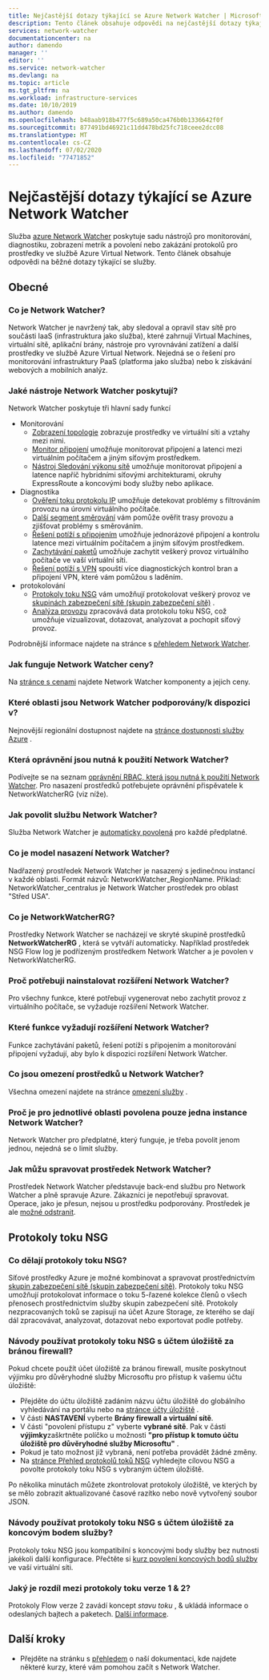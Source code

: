 ```yaml
---
title: Nejčastější dotazy týkající se Azure Network Watcher | Microsoft Docs
description: Tento článek obsahuje odpovědi na nejčastější dotazy týkající se služby Azure Network Watcher.
services: network-watcher
documentationcenter: na
author: damendo
manager: ''
editor: ''
ms.service: network-watcher
ms.devlang: na
ms.topic: article
ms.tgt_pltfrm: na
ms.workload: infrastructure-services
ms.date: 10/10/2019
ms.author: damendo
ms.openlocfilehash: b48aab918b477f5c689a50ca476b0b1336642f0f
ms.sourcegitcommit: 877491bd46921c11dd478bd25fc718ceee2dcc08
ms.translationtype: MT
ms.contentlocale: cs-CZ
ms.lasthandoff: 07/02/2020
ms.locfileid: "77471852"
---
```

# <a name="frequently-asked-questions-faq-about-azure-network-watcher"></a>Nejčastější dotazy týkající se Azure Network Watcher
Služba [azure Network Watcher](https://docs.microsoft.com/azure/network-watcher/network-watcher-monitoring-overview) poskytuje sadu nástrojů pro monitorování, diagnostiku, zobrazení metrik a povolení nebo zakázání protokolů pro prostředky ve službě Azure Virtual Network. Tento článek obsahuje odpovědi na běžné dotazy týkající se služby.

## <a name="general"></a>Obecné

### <a name="what-is-network-watcher"></a>Co je Network Watcher?
Network Watcher je navržený tak, aby sledoval a opravil stav sítě pro součásti IaaS (infrastruktura jako služba), které zahrnují Virtual Machines, virtuální sítě, aplikační brány, nástroje pro vyrovnávání zatížení a další prostředky ve službě Azure Virtual Network. Nejedná se o řešení pro monitorování infrastruktury PaaS (platforma jako služba) nebo k získávání webových a mobilních analýz.

### <a name="what-tools-does-network-watcher-provide"></a>Jaké nástroje Network Watcher poskytují?
Network Watcher poskytuje tři hlavní sady funkcí
* Monitorování
  * [Zobrazení topologie](https://docs.microsoft.com/azure/network-watcher/view-network-topology) zobrazuje prostředky ve virtuální síti a vztahy mezi nimi.
  * [Monitor připojení](https://docs.microsoft.com/azure/network-watcher/connection-monitor) umožňuje monitorovat připojení a latenci mezi virtuálním počítačem a jiným síťovým prostředkem.
  * [Nástroj Sledování výkonu sítě](https://docs.microsoft.com/azure/azure-monitor/insights/network-performance-monitor) umožňuje monitorovat připojení a latence napříč hybridními síťovými architekturami, okruhy ExpressRoute a koncovými body služby nebo aplikace.  
* Diagnostika
  * [Ověření toku protokolu IP](https://docs.microsoft.com/azure/network-watcher/network-watcher-ip-flow-verify-overview) umožňuje detekovat problémy s filtrováním provozu na úrovni virtuálního počítače.
  * [Další segment směrování](https://docs.microsoft.com/azure/network-watcher/network-watcher-next-hop-overview) vám pomůže ověřit trasy provozu a zjišťovat problémy s směrováním.
  * [Řešení potíží s připojením](https://docs.microsoft.com/azure/network-watcher/network-watcher-connectivity-portal) umožňuje jednorázové připojení a kontrolu latence mezi virtuálním počítačem a jiným síťovým prostředkem.
  * [Zachytávání paketů](https://docs.microsoft.com/azure/network-watcher/network-watcher-packet-capture-overview) umožňuje zachytit veškerý provoz virtuálního počítače ve vaší virtuální síti.
  * [Řešení potíží s VPN](https://docs.microsoft.com/azure/network-watcher/network-watcher-troubleshoot-overview) spouští více diagnostických kontrol bran a připojení VPN, které vám pomůžou s laděním.
* protokolování
  * [Protokoly toku NSG](https://docs.microsoft.com/azure/network-watcher/network-watcher-nsg-flow-logging-overview) vám umožňují protokolovat veškerý provoz ve [skupinách zabezpečení sítě (skupin zabezpečení sítě)](https://docs.microsoft.com/azure/virtual-network/security-overview) .
  * [Analýza provozu](https://docs.microsoft.com/azure/network-watcher/traffic-analytics) zpracovává data protokolu toku NSG, což umožňuje vizualizovat, dotazovat, analyzovat a pochopit síťový provoz.


Podrobnější informace najdete na stránce s [přehledem Network Watcher](https://docs.microsoft.com/azure/network-watcher/network-watcher-monitoring-overview).


### <a name="how-does-network-watcher-pricing-work"></a>Jak funguje Network Watcher ceny?
Na [stránce s cenami](https://azure.microsoft.com/pricing/details/network-watcher/) najdete Network Watcher komponenty a jejich ceny.

### <a name="which-regions-is-network-watcher-supportedavailable-in"></a>Které oblasti jsou Network Watcher podporovány/k dispozici v?
Nejnovější regionální dostupnost najdete na [stránce dostupnosti služby Azure](https://azure.microsoft.com/global-infrastructure/services/?products=network-watcher) .

### <a name="which-permissions-are-needed-to-use-network-watcher"></a>Která oprávnění jsou nutná k použití Network Watcher?
Podívejte se na seznam [oprávnění RBAC, která jsou nutná k použití Network Watcher](https://docs.microsoft.com/azure/network-watcher/required-rbac-permissions). Pro nasazení prostředků potřebujete oprávnění přispěvatele k NetworkWatcherRG (viz níže).

### <a name="how-do-i-enable-network-watcher"></a>Jak povolit službu Network Watcher?
Služba Network Watcher je [automaticky povolená](https://azure.microsoft.com/updates/azure-network-watcher-will-be-enabled-by-default-for-subscriptions-containing-virtual-networks/) pro každé předplatné.

### <a name="what-is-the-network-watcher-deployment-model"></a>Co je model nasazení Network Watcher?
Nadřazený prostředek Network Watcher je nasazený s jedinečnou instancí v každé oblasti. Formát názvů: NetworkWatcher_RegionName. Příklad: NetworkWatcher_centralus je Network Watcher prostředek pro oblast "Střed USA".

### <a name="what-is-the-networkwatcherrg"></a>Co je NetworkWatcherRG?
Prostředky Network Watcher se nacházejí ve skryté skupině prostředků **NetworkWatcherRG** , která se vytváří automaticky. Například prostředek NSG Flow log je podřízeným prostředkem Network Watcher a je povolen v NetworkWatcherRG.

### <a name="why-do-i-need-to-install-the-network-watcher-extension"></a>Proč potřebuji nainstalovat rozšíření Network Watcher? 
Pro všechny funkce, které potřebují vygenerovat nebo zachytit provoz z virtuálního počítače, se vyžaduje rozšíření Network Watcher. 

### <a name="which-features-require-the-network-watcher-extension"></a>Které funkce vyžadují rozšíření Network Watcher?
Funkce zachytávání paketů, řešení potíží s připojením a monitorování připojení vyžadují, aby bylo k dispozici rozšíření Network Watcher.

### <a name="what-are-resource-limits-on-network-watcher"></a>Co jsou omezení prostředků u Network Watcher?
Všechna omezení najdete na stránce [omezení služby](https://docs.microsoft.com/azure/azure-resource-manager/management/azure-subscription-service-limits#network-watcher-limits) .  

### <a name="why-is-only-one-instance-of-network-watcher-allowed-per-region"></a>Proč je pro jednotlivé oblasti povolena pouze jedna instance Network Watcher? 
Network Watcher pro předplatné, který funguje, je třeba povolit jenom jednou, nejedná se o limit služby.

### <a name="how-can-i-manage-the-network-watcher-resource"></a>Jak můžu spravovat prostředek Network Watcher? 
Prostředek Network Watcher představuje back-end službu pro Network Watcher a plně spravuje Azure. Zákazníci je nepotřebují spravovat. Operace, jako je přesun, nejsou u prostředku podporovány. Prostředek je ale [možné odstranit](https://docs.microsoft.com/azure/network-watcher/network-watcher-create#delete-a-network-watcher-in-the-portal). 

## <a name="nsg-flow-logs"></a>Protokoly toku NSG

### <a name="what-does-nsg-flow-logs-do"></a>Co dělají protokoly toku NSG?
Síťové prostředky Azure je možné kombinovat a spravovat prostřednictvím [skupin zabezpečení sítě (skupin zabezpečení sítě)](https://docs.microsoft.com/azure/virtual-network/security-overview). Protokoly toku NSG umožňují protokolovat informace o toku 5-řazené kolekce členů o všech přenosech prostřednictvím služby skupin zabezpečení sítě. Protokoly nezpracovaných toků se zapisují na účet Azure Storage, ze kterého se dají dál zpracovávat, analyzovat, dotazovat nebo exportovat podle potřeby.

### <a name="how-do-i-use-nsg-flow-logs-with-a-storage-account-behind-a-firewall"></a>Návody používat protokoly toku NSG s účtem úložiště za bránou firewall?

Pokud chcete použít účet úložiště za bránou firewall, musíte poskytnout výjimku pro důvěryhodné služby Microsoftu pro přístup k vašemu účtu úložiště:

* Přejděte do účtu úložiště zadáním názvu účtu úložiště do globálního vyhledávání na portálu nebo na [stránce účty úložiště](https://ms.portal.azure.com/#blade/HubsExtension/BrowseResource/resourceType/Microsoft.Storage%2FStorageAccounts) .
* V části **NASTAVENÍ** vyberte **Brány firewall a virtuální sítě**.
* V části "povolení přístupu z" vyberte **vybrané sítě**. Pak v části **výjimky**zaškrtněte políčko u možnosti **"pro přístup k tomuto účtu úložiště pro důvěryhodné služby Microsoftu"** . 
* Pokud je tato možnost již vybraná, není potřeba provádět žádné změny.  
* Na [stránce Přehled protokolů toků NSG](https://ms.portal.azure.com/#blade/Microsoft_Azure_Network/NetworkWatcherMenuBlade/flowLogs) vyhledejte cílovou NSG a povolte protokoly toku NSG s vybraným účtem úložiště.

Po několika minutách můžete zkontrolovat protokoly úložiště, ve kterých by se mělo zobrazit aktualizované časové razítko nebo nově vytvořený soubor JSON.

### <a name="how-do-i-use-nsg-flow-logs-with-a-storage-account-behind-a-service-endpoint"></a>Návody používat protokoly toku NSG s účtem úložiště za koncovým bodem služby?

Protokoly toku NSG jsou kompatibilní s koncovými body služby bez nutnosti jakékoli další konfigurace. Přečtěte si [kurz povolení koncových bodů služby](https://docs.microsoft.com/azure/virtual-network/tutorial-restrict-network-access-to-resources#enable-a-service-endpoint) ve vaší virtuální síti.


### <a name="what-is-the-difference-between-flow-logs-versions-1--2"></a>Jaký je rozdíl mezi protokoly toku verze 1 & 2?
Protokoly Flow verze 2 zavádí koncept *stavu toku* , & ukládá informace o odeslaných bajtech a paketech. [Další informace](https://docs.microsoft.com/azure/network-watcher/network-watcher-nsg-flow-logging-overview#log-file).

## <a name="next-steps"></a>Další kroky
 - Přejděte na stránku s [přehledem](https://docs.microsoft.com/azure/network-watcher/) o naší dokumentaci, kde najdete některé kurzy, které vám pomohou začít s Network Watcher.
